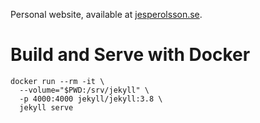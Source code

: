 Personal website, available at [jesperolsson.se](http://jesperolsson.se/).

# Build and Serve with Docker

```
docker run --rm -it \
  --volume="$PWD:/srv/jekyll" \
  -p 4000:4000 jekyll/jekyll:3.8 \
  jekyll serve
```
